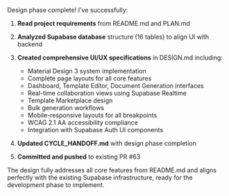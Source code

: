 Design phase complete! I've successfully:

1. **Read project requirements** from README.md and PLAN.md
2. **Analyzed Supabase database** structure (16 tables) to align UI with backend
3. **Created comprehensive UI/UX specifications** in DESIGN.md including:
   - Material Design 3 system implementation
   - Complete page layouts for all core features
   - Dashboard, Template Editor, Document Generation interfaces
   - Real-time collaboration views using Supabase Realtime
   - Template Marketplace design
   - Bulk generation workflows
   - Mobile-responsive layouts for all breakpoints
   - WCAG 2.1 AA accessibility compliance
   - Integration with Supabase Auth UI components

4. **Updated CYCLE_HANDOFF.md** with design phase completion
5. **Committed and pushed** to existing PR #63

The design fully addresses all core features from README.md and aligns perfectly with the existing Supabase infrastructure, ready for the development phase to implement.
